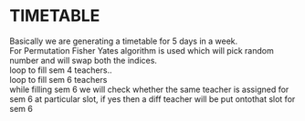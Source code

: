 # TIMETABLE
Basically we are generating a timetable for 5 days in a week.
<br>
For Permutation Fisher Yates algorithm is used which will pick random number and will swap both the indices.
<br>
loop to fill sem 4 teachers..
<br>
loop to fill sem 6 teachers 
<br>
while filling sem 6 we will check whether the same teacher is assigned for sem 6 at particular slot, if yes then a diff teacher will be put ontothat slot for sem 6

